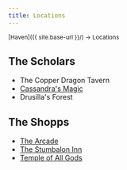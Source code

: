 ```yaml
---
title: Locations
---
```


<span style="font-size:smaller;">
  [Haven]({{ site.base-url }}/) -> Locations
</span>

## The Scholars

* The Copper Dragon Tavern
* [Cassandra's Magic](scholars/cassandras_magic)
* Drusilla's Forest

## The Shopps

* [The Arcade](shopps/the_arcade)
* [The Stumbalon Inn](shopps/the_stumbalon_inn)
* [Temple of All Gods](shopps/temple_of_all_gods)
